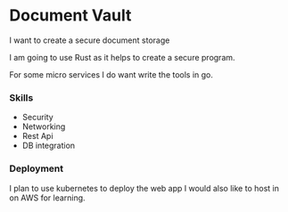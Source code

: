 # Document Vault
I want to create a secure 
document storage

I am going to use Rust as it helps to create
a secure program.

For some micro services I do want write the tools
in go.

### Skills
- Security
- Networking
- Rest Api
- DB integration

### Deployment
I plan to use kubernetes to deploy the web app
I would also like to host in on AWS for learning.


